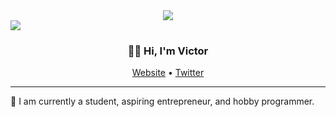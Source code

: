 <div align="center">
  <a href="https://victorapanpa.com/" target="_blank" rel="noopener">
    <img src="https://capsule-render.vercel.app/api?type=waving&color=gradient&height=250&section=header&text=Victor%20Apanpa&fontSize=50&fontAlignY=30&desc=Leader%20Innovator%20Dreamer%20|%20victorapanpa.com&descAlignY=50"/>
  </a>
</div>

<a href="https://victorapanpa.com/" target="_blank" rel="noopener">
  <img src="https://hits-app.vercel.app/hits?url=https%3A%2F%2Fgithub.com%2Fvapanpa&label=visits"/>
</a>


<h3 align="center">👋🏿 Hi, I'm Victor</h3>

<p align="center">
  <a href="https://victorswebsite.vercel.app">Website</a> •
  <a href="https://twitter.com/victorapanpa/">Twitter</a>
</p>

---

🚀 I am currently a student, aspiring entrepreneur, and hobby programmer.
